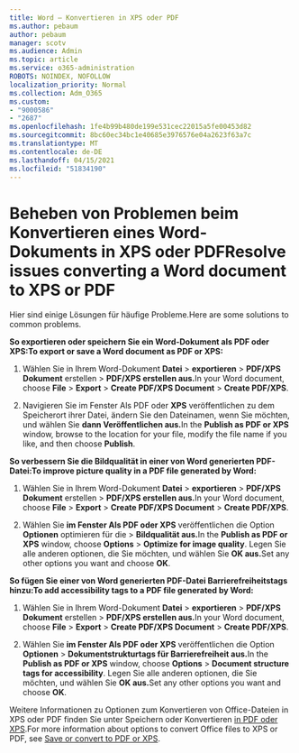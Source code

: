 ```yaml
---
title: Word – Konvertieren in XPS oder PDF
ms.author: pebaum
author: pebaum
manager: scotv
ms.audience: Admin
ms.topic: article
ms.service: o365-administration
ROBOTS: NOINDEX, NOFOLLOW
localization_priority: Normal
ms.collection: Adm_O365
ms.custom:
- "9000586"
- "2687"
ms.openlocfilehash: 1fe4b99b480de199e531cec22015a5fe00453d82
ms.sourcegitcommit: 8bc60ec34bc1e40685e3976576e04a2623f63a7c
ms.translationtype: MT
ms.contentlocale: de-DE
ms.lasthandoff: 04/15/2021
ms.locfileid: "51834190"
---
```

# <a name="resolve-issues-converting-a-word-document-to-xps-or-pdf"></a><span data-ttu-id="10d90-102">Beheben von Problemen beim Konvertieren eines Word-Dokuments in XPS oder PDF</span><span class="sxs-lookup"><span data-stu-id="10d90-102">Resolve issues converting a Word document to XPS or PDF</span></span>

<span data-ttu-id="10d90-103">Hier sind einige Lösungen für häufige Probleme.</span><span class="sxs-lookup"><span data-stu-id="10d90-103">Here are some solutions to common problems.</span></span> 

<span data-ttu-id="10d90-104">**So exportieren oder speichern Sie ein Word-Dokument als PDF oder XPS:**</span><span class="sxs-lookup"><span data-stu-id="10d90-104">**To export or save a Word document as PDF or XPS:**</span></span>

1. <span data-ttu-id="10d90-105">Wählen Sie in Ihrem Word-Dokument **Datei**  >  **exportieren**  >  **PDF/XPS Dokument** erstellen  >  **PDF/XPS erstellen aus.**</span><span class="sxs-lookup"><span data-stu-id="10d90-105">In your Word document, choose  **File** > **Export** > **Create PDF/XPS Document** > **Create PDF/XPS**.</span></span>

2. <span data-ttu-id="10d90-106">Navigieren Sie im Fenster Als PDF oder **XPS** veröffentlichen zu dem Speicherort ihrer Datei, ändern Sie den Dateinamen, wenn Sie möchten, und wählen Sie **dann Veröffentlichen aus.**</span><span class="sxs-lookup"><span data-stu-id="10d90-106">In the **Publish as PDF or XPS** window, browse to the location for your file, modify the file name if you like, and then choose **Publish**.</span></span>

<span data-ttu-id="10d90-107">**So verbessern Sie die Bildqualität in einer von Word generierten PDF-Datei:**</span><span class="sxs-lookup"><span data-stu-id="10d90-107">**To improve picture quality in a PDF file generated by Word:**</span></span>

1. <span data-ttu-id="10d90-108">Wählen Sie in Ihrem Word-Dokument **Datei**  >  **exportieren**  >  **PDF/XPS Dokument** erstellen  >  **PDF/XPS erstellen aus.**</span><span class="sxs-lookup"><span data-stu-id="10d90-108">In your Word document, choose  **File** > **Export** > **Create PDF/XPS Document** > **Create PDF/XPS**.</span></span>

2. <span data-ttu-id="10d90-109">Wählen Sie **im Fenster Als PDF oder XPS** veröffentlichen die Option **Optionen** optimieren für die  >  **Bildqualität aus.**</span><span class="sxs-lookup"><span data-stu-id="10d90-109">In the **Publish as PDF or XPS** window, choose **Options** > **Optimize for image quality**.</span></span> <span data-ttu-id="10d90-110">Legen Sie alle anderen optionen, die Sie möchten, und wählen Sie **OK aus.**</span><span class="sxs-lookup"><span data-stu-id="10d90-110">Set any other options you want and choose **OK**.</span></span> 

<span data-ttu-id="10d90-111">**So fügen Sie einer von Word generierten PDF-Datei Barrierefreiheitstags hinzu:**</span><span class="sxs-lookup"><span data-stu-id="10d90-111">**To add accessibility tags to a PDF file generated by Word:**</span></span>
 
1. <span data-ttu-id="10d90-112">Wählen Sie in Ihrem Word-Dokument **Datei**  >  **exportieren**  >  **PDF/XPS Dokument** erstellen  >  **PDF/XPS erstellen aus.**</span><span class="sxs-lookup"><span data-stu-id="10d90-112">In your Word document, choose  **File** > **Export** > **Create PDF/XPS Document** > **Create PDF/XPS**.</span></span>

2. <span data-ttu-id="10d90-113">Wählen Sie **im Fenster Als PDF oder XPS** veröffentlichen die Option **Optionen**  >  **Dokumentstrukturtags für Barrierefreiheit aus.**</span><span class="sxs-lookup"><span data-stu-id="10d90-113">In the **Publish as PDF or XPS** window, choose **Options** > **Document structure tags for accessibility**.</span></span> <span data-ttu-id="10d90-114">Legen Sie alle anderen optionen, die Sie möchten, und wählen Sie **OK aus.**</span><span class="sxs-lookup"><span data-stu-id="10d90-114">Set any other options you want and choose **OK**.</span></span>

<span data-ttu-id="10d90-115">Weitere Informationen zu Optionen zum Konvertieren von Office-Dateien in XPS oder PDF finden Sie unter Speichern oder Konvertieren [in PDF oder XPS](https://support.office.com/article/d85416c5-7d77-4fd6-a216-6f4bf7c7c110).</span><span class="sxs-lookup"><span data-stu-id="10d90-115">For more information about options to convert Office files to XPS or PDF, see [Save or convert to PDF or XPS](https://support.office.com/article/d85416c5-7d77-4fd6-a216-6f4bf7c7c110).</span></span>